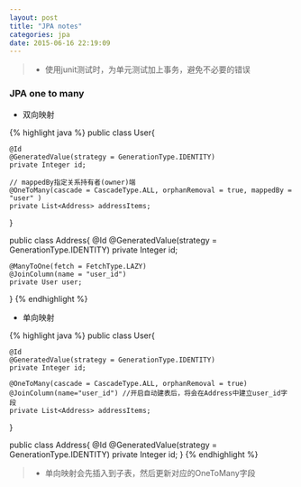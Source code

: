 ```yaml
---
layout: post
title: "JPA notes"
categories: jpa
date: 2015-06-16 22:19:09
---
```

> * 使用junit测试时，为单元测试加上事务，避免不必要的错误

### JPA one to many

* 双向映射

{% highlight java %}
public class User{
	
	@Id
	@GeneratedValue(strategy = GenerationType.IDENTITY)
	private Integer id;

	// mappedBy指定关系持有者(owner)端
	@OneToMany(cascade = CascadeType.ALL, orphanRemoval = true, mappedBy = "user" )
	private List<Address> addressItems;

}

public class Address{
	@Id
	@GeneratedValue(strategy = GenerationType.IDENTITY)
	private Integer id;

	@ManyToOne(fetch = FetchType.LAZY)
	@JoinColumn(name = "user_id")
	private User user;	
}
{% endhighlight %}

* 单向映射

{% highlight java %}
public class User{
	
	@Id
	@GeneratedValue(strategy = GenerationType.IDENTITY)
	private Integer id;

	@OneToMany(cascade = CascadeType.ALL, orphanRemoval = true)
	@JoinColumn(name="user_id") //开启自动建表后，将会在Address中建立user_id字段
	private List<Address> addressItems;

}

public class Address{
	@Id
	@GeneratedValue(strategy = GenerationType.IDENTITY)
	private Integer id;
}
{% endhighlight %}
> * 单向映射会先插入到子表，然后更新对应的OneToMany字段

